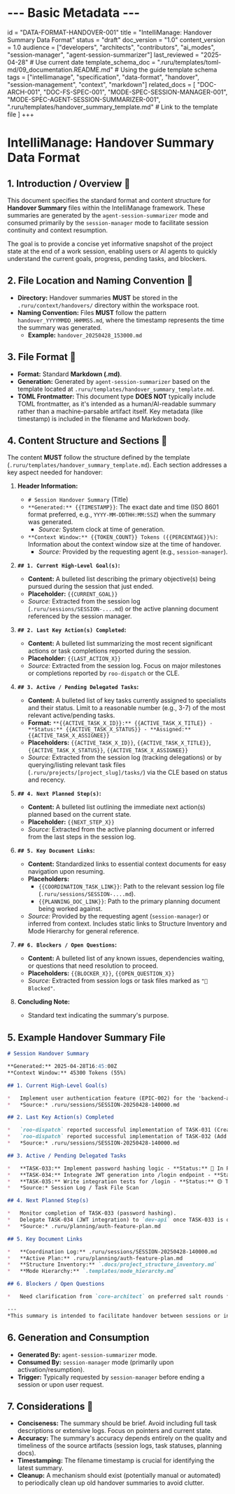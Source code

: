 # --- Basic Metadata ---
id = "DATA-FORMAT-HANDOVER-001"
title = "IntelliManage: Handover Summary Data Format"
status = "draft"
doc_version = "1.0"
content_version = 1.0
audience = ["developers", "architects", "contributors", "ai_modes", "session-manager", "agent-session-summarizer"]
last_reviewed = "2025-04-28" # Use current date
template_schema_doc = ".ruru/templates/toml-md/09_documentation.README.md" # Using the guide template schema
tags = ["intellimanage", "specification", "data-format", "handover", "session-management", "context", "markdown"]
related_docs = [
    "DOC-ARCH-001",
    "DOC-FS-SPEC-001",
    "MODE-SPEC-SESSION-MANAGER-001",
    "MODE-SPEC-AGENT-SESSION-SUMMARIZER-001",
    ".ruru/templates/handover_summary_template.md" # Link to the template file
    ]
+++

# IntelliManage: Handover Summary Data Format

## 1. Introduction / Overview 🎯

This document specifies the standard format and content structure for **Handover Summary** files within the IntelliManage framework. These summaries are generated by the `agent-session-summarizer` mode and consumed primarily by the `session-manager` mode to facilitate session continuity and context resumption.

The goal is to provide a concise yet informative snapshot of the project state at the end of a work session, enabling users or AI agents to quickly understand the current goals, progress, pending tasks, and blockers.

## 2. File Location and Naming Convention 📍

*   **Directory:** Handover summaries **MUST** be stored in the `.ruru/context/handovers/` directory within the workspace root.
*   **Naming Convention:** Files **MUST** follow the pattern `handover_YYYYMMDD_HHMMSS.md`, where the timestamp represents the time the summary was generated.
    *   **Example:** `handover_20250428_153000.md`

## 3. File Format 📄

*   **Format:** Standard **Markdown (.md)**.
*   **Generation:** Generated by `agent-session-summarizer` based on the template located at `.ruru/templates/handover_summary_template.md`.
*   **TOML Frontmatter:** This document type **DOES NOT** typically include TOML frontmatter, as it's intended as a human/AI-readable summary rather than a machine-parsable artifact itself. Key metadata (like timestamp) is included in the filename and Markdown body.

## 4. Content Structure and Sections 🧱

The content **MUST** follow the structure defined by the template (`.ruru/templates/handover_summary_template.md`). Each section addresses a key aspect needed for handover:

1.  **Header Information:**
    *   `# Session Handover Summary` (Title)
    *   `**Generated:** {{TIMESTAMP}}`: The exact date and time (ISO 8601 format preferred, e.g., `YYYY-MM-DDTHH:MM:SSZ`) when the summary was generated.
        *   *Source:* System clock at time of generation.
    *   `**Context Window:** {{TOKEN_COUNT}} Tokens ({{PERCENTAGE}}%)`: Information about the context window size at the time of handover.
        *   *Source:* Provided by the requesting agent (e.g., `session-manager`).

2.  **`## 1. Current High-Level Goal(s)`:**
    *   **Content:** A bulleted list describing the primary objective(s) being pursued during the session that just ended.
    *   **Placeholder:** `{{CURRENT_GOAL}}`
    *   *Source:* Extracted from the session log (`.ruru/sessions/SESSION-....md`) or the active planning document referenced by the session manager.

3.  **`## 2. Last Key Action(s) Completed`:**
    *   **Content:** A bulleted list summarizing the most recent significant actions or task completions reported during the session.
    *   **Placeholder:** `{{LAST_ACTION_X}}`
    *   *Source:* Extracted from the session log. Focus on major milestones or completions reported by `roo-dispatch` or the CLE.

4.  **`## 3. Active / Pending Delegated Tasks`:**
    *   **Content:** A bulleted list of key tasks currently assigned to specialists and their status. Limit to a reasonable number (e.g., 3-7) of the most relevant active/pending tasks.
    *   **Format:** `**{{ACTIVE_TASK_X_ID}}:** {{ACTIVE_TASK_X_TITLE}} - **Status:** {{ACTIVE_TASK_X_STATUS}} - **Assigned:** {{ACTIVE_TASK_X_ASSIGNEE}}`
    *   **Placeholders:** `{{ACTIVE_TASK_X_ID}}`, `{{ACTIVE_TASK_X_TITLE}}`, `{{ACTIVE_TASK_X_STATUS}}`, `{{ACTIVE_TASK_X_ASSIGNEE}}`
    *   *Source:* Extracted from the session log (tracking delegations) or by querying/listing relevant task files (`.ruru/projects/[project_slug]/tasks/`) via the CLE based on status and recency.

5.  **`## 4. Next Planned Step(s)`:**
    *   **Content:** A bulleted list outlining the immediate next action(s) planned based on the current state.
    *   **Placeholder:** `{{NEXT_STEP_X}}`
    *   *Source:* Extracted from the active planning document or inferred from the last steps in the session log.

6.  **`## 5. Key Document Links`:**
    *   **Content:** Standardized links to essential context documents for easy navigation upon resuming.
    *   **Placeholders:**
        *   `{{COORDINATION_TASK_LINK}}`: Path to the relevant session log file (`.ruru/sessions/SESSION-....md`).
        *   `{{PLANNING_DOC_LINK}}`: Path to the primary planning document being worked against.
    *   *Source:* Provided by the requesting agent (`session-manager`) or inferred from context. Includes static links to Structure Inventory and Mode Hierarchy for general reference.

7.  **`## 6. Blockers / Open Questions`:**
    *   **Content:** A bulleted list of any known issues, dependencies waiting, or questions that need resolution to proceed.
    *   **Placeholders:** `{{BLOCKER_X}}`, `{{OPEN_QUESTION_X}}`
    *   *Source:* Extracted from session logs or task files marked as `"🚧 Blocked"`.

8.  **Concluding Note:**
    *   Standard text indicating the summary's purpose.

## 5. Example Handover Summary File

```markdown
# Session Handover Summary

**Generated:** 2025-04-28T16:45:00Z
**Context Window:** 45300 Tokens (55%)

## 1. Current High-Level Goal(s)

*   Implement user authentication feature (EPIC-002) for the 'backend-api' project.
*   *Source:* .ruru/sessions/SESSION-20250428-140000.md

## 2. Last Key Action(s) Completed

*   `roo-dispatch` reported successful implementation of TASK-031 (Create JWT generation utility) by `dev-python`.
*   `roo-dispatch` reported successful implementation of TASK-032 (Add `/login` endpoint structure) by `dev-api`.
*   *Source:* .ruru/sessions/SESSION-20250428-140000.md

## 3. Active / Pending Delegated Tasks

*   **TASK-033:** Implement password hashing logic - **Status:** 🔵 In Progress - **Assigned:** dev-python
*   **TASK-034:** Integrate JWT generation into /login endpoint - **Status:** 🟡 To Do - **Assigned:** dev-api
*   **TASK-035:** Write integration tests for /login - **Status:** 🟡 To Do - **Assigned:** test-integration
*   *Source:* Session Log / Task File Scan

## 4. Next Planned Step(s)

*   Monitor completion of TASK-033 (password hashing).
*   Delegate TASK-034 (JWT integration) to `dev-api` once TASK-033 is done.
*   *Source:* .ruru/planning/auth-feature-plan.md

## 5. Key Document Links

*   **Coordination Log:** .ruru/sessions/SESSION-20250428-140000.md
*   **Active Plan:** .ruru/planning/auth-feature-plan.md
*   **Structure Inventory:** `.docs/project_structure_inventory.md`
*   **Mode Hierarchy:** `.templates/mode_hierarchy.md`

## 6. Blockers / Open Questions

*   Need clarification from `core-architect` on preferred salt rounds for password hashing (Question logged in session log).

---
*This summary is intended to facilitate handover between sessions or instances.*
```

## 6. Generation and Consumption

*   **Generated By:** `agent-session-summarizer` mode.
*   **Consumed By:** `session-manager` mode (primarily upon activation/resumption).
*   **Trigger:** Typically requested by `session-manager` before ending a session or upon user request.

## 7. Considerations 🤔

*   **Conciseness:** The summary should be brief. Avoid including full task descriptions or extensive logs. Focus on pointers and current state.
*   **Accuracy:** The summary's accuracy depends entirely on the quality and timeliness of the source artifacts (session logs, task statuses, planning docs).
*   **Timestamping:** The filename timestamp is crucial for identifying the latest summary.
*   **Cleanup:** A mechanism should exist (potentially manual or automated) to periodically clean up old handover summaries to avoid clutter.
